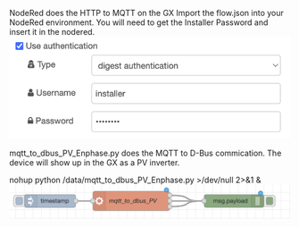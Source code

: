 NodeRed does the HTTP to MQTT on the GX
Import the flow.json into your NodeRed environment.
You will need to get the Installer Password and insert it in the nodered.
![alt text](https://github.com/shaneyake/VictronEnphase/blob/main/nodered_credentials.png?raw=true)

mqtt_to_dbus_PV_Enphase.py does the MQTT to D-Bus commication.
The device will show up in the GX as a PV inverter.

nohup python /data/mqtt_to_dbus_PV_Enphase.py >/dev/null 2>&1 &
![alt text](https://github.com/shaneyake/VictronEnphase/blob/main/nodered_run_script.png?raw=true)
